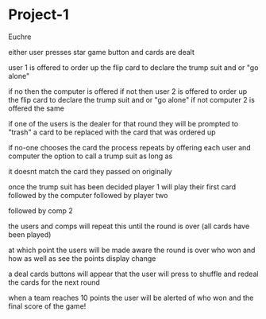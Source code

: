 # Project-1
Euchre

either user presses star game button and cards are dealt

user 1 is offered to order up the flip card to declare the trump suit and or "go alone"

if no then the computer is offered if not then user 2 is offered to order up the flip card to declare the trump suit and or "go alone" if not computer 2 is offered the same

if one of the users is the dealer for that round they will be prompted to "trash" a card to be replaced with the card that was ordered up

if no-one chooses the card the process repeats by offering each user and computer the option to call a trump suit as long as 

it doesnt match the card they passed on originally

once the trump suit has been decided player 1 will play their first card followed by the computer followed by player two 

followed by comp 2

the users and comps will repeat this until the round is over (all cards have been played)

at which point the users will be made aware the round is over who won and how as well as see the points display change 

a deal cards buttons will appear that the user will press to shuffle and redeal the cards for the next round

when a team reaches 10 points the user will be alerted of who won and the final score of the game!





